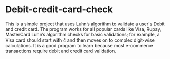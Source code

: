# Debit-credit-card-check

This is a simple project that uses Luhn’s algorithm to validate a user's  Debit and credit card.
The program works for all popular cards like Visa, Rupay, MasterCard
Luhn’s algorithm checks for basic validations; for example, a Visa card should start with 4
and then moves on to complex digit-wise calculations. It is a good program to learn because
most e-commerce transactions require  debit and credit card validation. 
